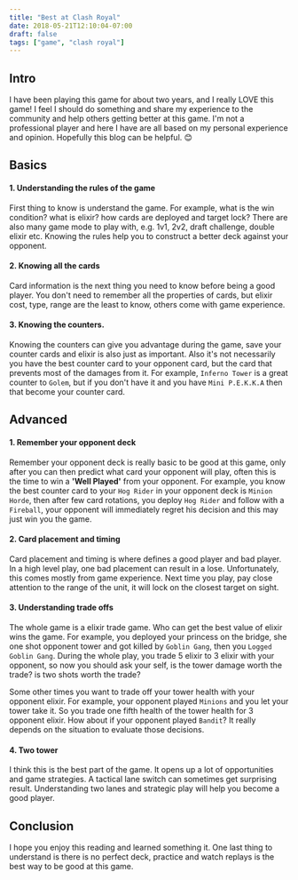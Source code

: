 ```yaml
---
title: "Best at Clash Royal"
date: 2018-05-21T12:10:04-07:00
draft: false
tags: ["game", "clash royal"]
---
```


## Intro

I have been playing this game for about two years, and I really LOVE this game! I feel I should do something and share my experience to the community and help others getting better at this game. I'm not a professional player and here I have are all based on my personal experience and opinion. Hopefully this blog can be helpful. 😊

## Basics

#### 1. Understanding the rules of the game

First thing to know is understand the game. For example, what is the win condition? what is elixir? how cards are deployed and target lock? There are also many game mode to play with, e.g. 1v1, 2v2, draft challenge, double elixir etc. Knowing the rules help you to construct a better deck against your opponent.

#### 2. Knowing all the cards

Card information is the next thing you need to know before being a good player. You don't need to remember all the properties of cards, but elixir cost, type, range are the least to know, others come with game experience.

#### 3. Knowing the counters.

Knowing the counters can give you advantage during the game, save your counter cards and elixir is also just as important. Also it's not necessarily you have the best counter card to your opponent card, but the card that prevents most of the damages from it. For example, `Inferno Tower` is a great counter to `Golem`, but if you don't have it and you have `Mini P.E.K.K.A` then that become your counter card.

## Advanced

#### 1. Remember your opponent deck

Remember your opponent deck is really basic to be good at this game, only after you can then predict what card your opponent will play, often this is the time to win a **'Well Played'** from your opponent. For example, you know the best counter card to your `Hog Rider` in your opponent deck is `Minion Horde`, then after few card rotations, you deploy `Hog Rider` and follow with a `Fireball`, your opponent will immediately regret his decision and this may just win you the game.

#### 2. Card placement and timing

Card placement and timing is where defines a good player and bad player. In a high level play, one bad placement can result in a lose. Unfortunately, this comes mostly from game experience. Next time you play, pay close attention to the range of the unit, it will lock on the closest target on sight.

#### 3. Understanding trade offs

The whole game is a elixir trade game. Who can get the best value of elixir wins the game. For example, you deployed your princess on the bridge, she one shot opponent tower and got killed by `Goblin Gang`, then you `Logged` `Goblin Gang`. During the whole play, you trade 5 elixir to 3 elixir with your opponent, so now you should ask your self, is the tower damage worth the trade? is two shots worth the trade?

Some other times you want to trade off your tower health with your opponent elixir. For example, your opponent played `Minions` and you let your tower take it. So you trade one fifth health of the tower health for 3 opponent elixir. How about if your opponent played `Bandit`? It really depends on the situation to evaluate those decisions.

#### 4. Two tower

I think this is the best part of the game. It opens up a lot of opportunities and game strategies. A tactical lane switch can sometimes get surprising result. Understanding two lanes and strategic play will help you become a good player.

## Conclusion

I hope you enjoy this reading and learned something it. One last thing to understand is there is no perfect deck, practice and watch replays is the best way to be good at this game.
